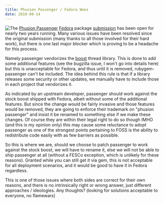 ```yaml
---
title: Phusion Passenger / Fedora Woes
date: 2010-09-14
---
```


<img src="http://www.modrails.com/phusion_template/logo-trans.png" style="float: left;" />The <a href="http://www.modrails.com/">Phusion Passenger</a> <a href="http://fedoraproject.org/">Fedora</a> package <a href="https://bugzilla.redhat.com/show_bug.cgi?id=470696">submission</a> has been open for nearly two years running. Many various issues have been resolved since the original submission (many thanks to all those involved for their hard work), but there is one last major blocker which is proving to be a headache for this process.

Namely passenger vendorizes the <a href="http://www.boost.org/">boost</a> thread library. This is done to add some additional features (see the bugzilla issue, I won't go into details here) but this is unacceptable for Fedora, and thus until it is removed, rubygem-passenger can't be included. The idea behind this rule is that if a library releases some security or other updates, we manually have to include those in each project that vendorizes it.

As indicated by an upstream developer, passenger should work against the stock boost shipped with Fedora, albeit without some of the additional features. But since the change would be fairly invasive and those features would be removed, they are going to enforce their trademark on "phusion passenger" and insist it be renamed to something else if we make these changes. Of course they are within their legal right to do so though IMHO (and this is my opinion only) this may cause some reluctance to adopt passenger as one of the strongest points pertaining to FOSS is the ability to redistribute code easily with as few barriers as possible.

So this is where we are, should we choose to patch passenger to work against the stock boost, we will have to rename it, else we will not be able to ship passenger at all (without a FESCo exception, which is unlikely for these reasons). Granted while you can still get it via gem, this is not acceptable for all deployment scenarios, and it would be good to have it in Fedora regardless. 

This is one of those issues where both sides are correct for their own reasons, and there is no intrinsically right or wrong answer, just different approaches / ideologies.  Any thoughts? (looking for solutions acceptable to everyone, no flamewars)

